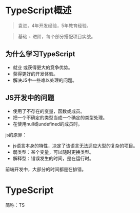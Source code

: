 # TypeScript概述

> 袁进，4年开发经验，5年教育经验。

> 基础 + 进阶，每个部分搭配项目实战。



## 为什么学习TypeScript

- 就业 或获得更大的竞争优势。
- 获得更好的开发体验。
- 解决JS中一些难以处理的问题。


## JS开发中的问题

- 使用了不存在的变量，函数或成员。
- 把一个不确定的类型当成一个确定的类型处理。
- 在使用null或undefined的成员时。

js的原罪：

- js语言本身的特性，决定了该语言无法适应大型的复杂的项目。
- 弱类型：某个变量，可以随时更换类型。
- 解释型：错误发生的时间，是在运行时。

前端开发中，大部分的时间都是在排错。

# TypeScript

简称：TS